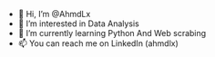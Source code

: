- 👋 Hi, I’m @AhmdLx
- 👀 I’m interested in Data Analysis 
- 🌱 I’m currently learning Python And Web scrabing
- 📫 You can reach me on LinkedIn (ahmdlx)


